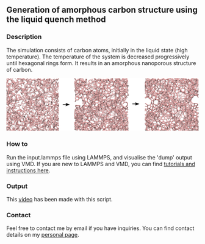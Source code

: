 ## Generation of amorphous carbon structure using the liquid quench method

### Description

The simulation consists of carbon atoms, initially in the liquid state (high temperature). The temperature of the system is decreased progressively until hexagonal rings form. It results in an amorphous nanoporous structure of carbon.

![Amorphous carbon at 3 different times](./amorphous-carbon.jpg)

### How to

Run the input.lammps file using LAMMPS, and visualise the 'dump' output using VMD. If you are new to LAMMPS and VMD, you can find [tutorials and instructions here](https://lammpstutorials.github.io/).

### Output

This [video](https://youtu.be/P6M7mJdh7uM) has been made with this script.

### Contact

Feel free to contact me by email if you have inquiries. You can find contact details on my [personal page](https://simongravelle.github.io/).

